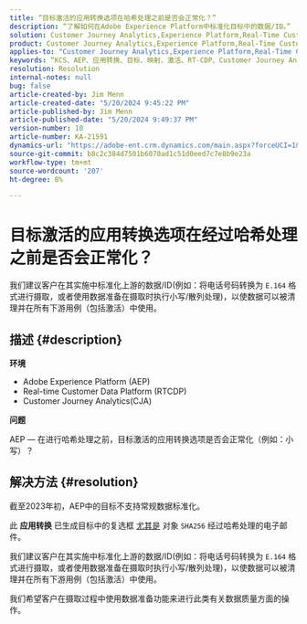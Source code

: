 ```yaml
---
title: “目标激活的应用转换选项在哈希处理之前是否会正常化？”
description: “了解如何在Adobe Experience Platform中标准化目标中的数据/ID。”
solution: Customer Journey Analytics,Experience Platform,Real-Time Customer Data Platform
product: Customer Journey Analytics,Experience Platform,Real-Time Customer Data Platform
applies-to: "Customer Journey Analytics,Experience Platform,Real-Time Customer Data Platform"
keywords: “KCS、AEP、应用转换、目标、映射、激活、RT-CDP、Customer Journey Analytics、标准化、Adobe Experience Platform、常见问题解答”
resolution: Resolution
internal-notes: null
bug: false
article-created-by: Jim Menn
article-created-date: "5/20/2024 9:45:22 PM"
article-published-by: Jim Menn
article-published-date: "5/20/2024 9:49:37 PM"
version-number: 10
article-number: KA-21591
dynamics-url: "https://adobe-ent.crm.dynamics.com/main.aspx?forceUCI=1&pagetype=entityrecord&etn=knowledgearticle&id=5c660a3c-f216-ef11-9f8a-6045bd006268"
source-git-commit: b8c2c384d7501b6070ad1c51d0eed7c7e8b9e23a
workflow-type: tm+mt
source-wordcount: '207'
ht-degree: 8%

---
```


# 目标激活的应用转换选项在经过哈希处理之前是否会正常化？


我们建议客户在其实施中标准化上游的数据/ID(例如：将电话号码转换为 `E.164` 格式进行摄取，或者使用数据准备在摄取时执行小写/散列处理)，以使数据可以被清理并在所有下游用例（包括激活）中使用。

## 描述 {#description}


<b>环境</b>

- Adobe Experience Platform (AEP)
- Real-time Customer Data Platform (RTCDP)
- Customer Journey Analytics(CJA)




<b>问题</b>

AEP — 在进行哈希处理之前，目标激活的应用转换选项是否会正常化（例如：小写）？


## 解决方法 {#resolution}


截至2023年初，AEP中的目标不支持常规数据标准化。

此 <b>应用转换</b> 已生成目标中的复选框 <u>尤其是</u> 对象 `SHA256` 经过哈希处理的电子邮件。

我们建议客户在其实施中标准化上游的数据/ID(例如：将电话号码转换为 `E.164` 格式进行摄取，或者使用数据准备在摄取时执行小写/散列处理)，以使数据可以被清理并在所有下游用例（包括激活）中使用。

我们希望客户在摄取过程中使用数据准备功能来进行此类有关数据质量方面的操作。




